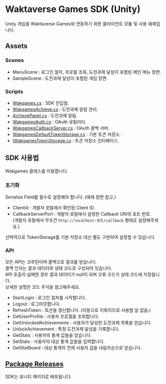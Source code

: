 # Waktaverse Games SDK (Unity)

Unity 게임을 Waktaverse Games와 연동하기 위한 클라이언트 모듈 및 사용 예제입니다.

## Assets

### Scenes

- MenuScene : 로그인 절차, 프로필 조회, 도전과제 달성이 포함된 메인 메뉴 장면.
- SampleScene : 도전과제 달성이 포함된 게임 장면.

### Scripts

- [Wakgames.cs](<https://github.com/WakGames/Waktaverse-Games-Demo-Unity/blob/main/Assets/Scripts/Wakgames.cs>) : SDK 진입점.
- [WakgamesAchieve.cs](<https://github.com/WakGames/Waktaverse-Games-Demo-Unity/blob/main/Assets/Scripts/WakgamesAchieve.cs>) : 도전과제 알림 관리.
- [AchievePanel.cs](<https://github.com/WakGames/Waktaverse-Games-Demo-Unity/blob/main/Assets/Scripts/AchievePanel.cs>) : 도전과제 알림.
- [WakgamesAuth.cs](<https://github.com/WakGames/Waktaverse-Games-Demo-Unity/blob/main/Assets/Scripts/WakgamesAuth.cs>) : OAuth 유틸리티.
- [WakgamesCallbackServer.cs](<https://github.com/WakGames/Waktaverse-Games-Demo-Unity/blob/main/Assets/Scripts/WakgamesCallbackServer.cs>) : OAuth 콜백 서버.
- [WakgamesDefaultTokenStorage.cs](<https://github.com/WakGames/Waktaverse-Games-Demo-Unity/blob/main/Assets/Scripts/WakgamesDefaultTokenStorage.cs>) : 기본 토큰 저장소.
- [IWakgamesTokenStorage.cs](<https://github.com/WakGames/Waktaverse-Games-Demo-Unity/blob/main/Assets/Scripts/IWakgamesTokenStorage.cs>) : 토큰 저장소 인터페이스.

## SDK 사용법

Wakgames 클래스를 이용합니다.

### 초기화

Serialize Field를 필수로 설정해야 합니다. (예제 장면 참고.)

- ClientId : 개발자 포탈에서 확인된 Client ID.
- CallbackServerPort : 개발자 포탈에서 설정한 Callback URI의 포트 번호.  
  (개발자 포탈에서 무조건 `http://localhost:포트/callback` 형태로 설정해주세요.)

선택적으로 TokenStorage를 기본 저장소 대신 별도 구현하여 설정할 수 있습니다.

### API

모든 API는 코루틴이며 콜백으로 결과를 받습니다.  
콜백 인자는 결과 데이터와 상태 코드로 구성되어 있습니다.  
API 호출이 실패한 경우 결과 데이터가 null이 되며 오류 코드가 상태 코드에 지정됩니다.  
상세한 설명은 코드 주석을 참고해주세요.

- StartLogin : 로그인 절차를 시작합니다.
- Logout : 로그아웃합니다.
- RefreshToken : 토큰을 갱신합니다. (자동으로 이뤄지므로 사용할 일 없음.)
- GetUserProfile : 사용자 프로필을 조회합니다.
- GetUnlockedAchievements : 사용자가 달성한 도전과제 목록을 얻습니다.
- UnlockAchievement : 특정 도전과제 달성을 기록합니다.
- GetStats : 사용자의 통계 값들을 얻습니다.
- SetStats : 사용자의 대상 통계 값들을 입력합니다.
- GetStatBoard : 대상 통계의 전체 사용자 값을 내림차순으로 얻습니다.

## [Package Releases](https://github.com/WakGames/Waktaverse-Games-Demo-Unity/releases)

SDK는 유니티 패키지로 배포됩니다.
